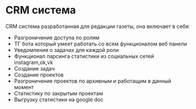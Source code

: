 # CRM система 

CRM система разработанная для редакции газеты, она включает в себя:

* Разгроничение доступа по ролям
* ТГ бота который умеет работать со всем функционалом веб панели
* Уведомления о задачах для каждой роли
* Функционал парсинга статистики из социальных сетей instagram,ok,vk
* Создание задач
* Создание проектов
* Разгроничение проектов по архивным и работащим в данный момент
* Статистику по закрытым проектам
* Выгрузку статистики на google doc
